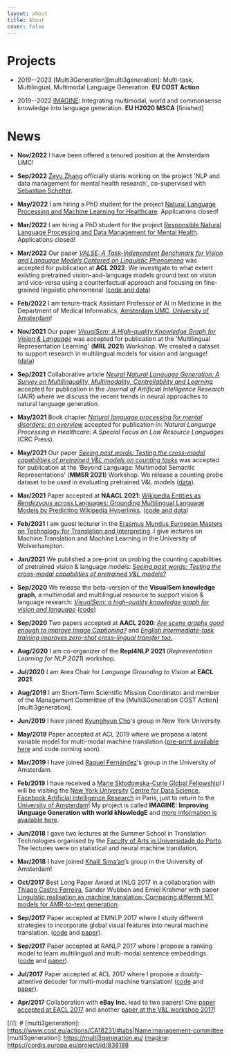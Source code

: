 ```yaml
---
layout: about
title: About
cover: false
---
```


<!--author-->

# Projects

* 2019--2023 [Multi3Generation][multi3generation]: Multi-task, Multilingual, Multimodal Language Generation. **EU COST Action**

* 2019--2022 [IMAGINE][imagine]: Integrating multimodal, world and commonsense knowledge into language generation. **EU H2020 MSCA** [finished]

# News

* **Nov/2022** I have been offered a tenured position at the Amsterdam UMC!

* **Sep/2022** [Zeyu Zhang](https://www.linkedin.com/in/zeyu-zhang-8b2416204/) officially starts working on the project 'NLP and data management for mental health research', co-supervised with [Sebastian Schelter](https://ssc.io).

* **May/2022** I am hiring a PhD student for the project [Natural Language Processing and Machine Learning for Healthcare](https://werkenbij.amsterdamumc.org/en/vacatures/research/phd-natural-language-processing-and-machine-learning-for-healthcare). Applications closed!

* **Mar/2022** I am hiring a PhD student for the project [Responsible Natural Language Processing and Data Management for Mental Health](https://vacatures.uva.nl/UvA/job/PhD-Position-in-Responsible-Natural-Language-Processing-and-Data-Management-for-Mental-Health/742588302/). Applications closed! 

* **Mar/2022** Our paper [*VALSE: A Task-Independent Benchmark for Vision and Language Models Centered on Linguistic Phenomena*](https://arxiv.org/abs/2112.07566) was accepted for publication at **ACL 2022**. We investigate to what extent existing pretrained vision-and-language models ground text on vision and vice-versa using a counterfactual approach and focusing on fine-grained linguistic phenomena! ([code and data](https://github.com/Heidelberg-NLP/VALSE))

* **Feb/2022** I am tenure-track Assistant Professor of AI in Medicine in the Department of Medical Informatics, [Amsterdam UMC, University of Amsterdam][amc]!

* **Nov/2021** Our paper [*VisualSem: A High-quality Knowledge Graph for Vision & Language*](https://aclanthology.org/2021.mrl-1.13.pdf) was accepted for publication at the 'Multilingual Representation Learning' (**MRL 2021**) Workshop. We created a dataset to support research in multilingual models for vision and language! ([data](https://github.com/iacercalixto/visualsem))

* **Sep/2021** Collaborative article [*Neural Natural Language Generation: A Survey on Multilinguality, Multimodality, Controllability and Learning*](https://dl.acm.org/doi/10.1613/jair.1.12918) accepted for publication in the *Journal of Artificial Intelligence Research* (JAIR) where we discuss the recent trends in neural approaches to natural language generation.

* **May/2021** Book chapter [*Natural language processing for mental disorders: an overview*](https://www.taylorfrancis.com/chapters/edit/10.1201/9781003138013-3/natural-language-processing-mental-disorders-overview-iacer-calixto-victoria-yaneva-raphael-moura-cardoso) accepted for publication in: *Natural Language Processing in Healthcare: A Special Focus on Low Resource Languages* (CRC Press).

* **May/2021** Our paper [*Seeing past words: Testing the cross-modal capabilities of pretrained V&L models on counting tasks*](https://iwcs2021.github.io/proceedings/mmsr/pdf/2021.mmsr-1.4.pdf) was accepted for publication at the 'Beyond Language: Multimodal Semantic Representations' (**MMSR 2021**) Workshop. We release a counting probe dataset to be used in evaluating pretrained V&L models ([data](https://github.com/Heidelberg-NLP/counting-probe)).

* **Mar/2021** Paper accepted at **NAACL 2021**: [Wikipedia Entities as *Rendezvous* across Languages: Grounding Multilingual Language Models by Predicting Wikipedia Hyperlinks](https://aclanthology.org/2021.naacl-main.286/). ([code and data](https://github.com/iacercalixto/wiki_crosslingual/))

* **Feb/2021** I am guest lecturer in the [Erasmus Mundus European Masters on Technology for Translation and Interpreting](https://em-tti.eu/). I give lectures on Machine Translation and Machine Learning in the University of Wolverhampton.

* **Jan/2021** We published a pre-print on probing the counting capabilities of pretrained vision & language models: [*Seeing past words: Testing the cross-modal capabilities of pretrained V&L models?*](https://arxiv.org/abs/2012.12352)

* **Sep/2020** We release the beta-version of the **VisualSem knowledge graph**, a multimodal and multilingual resource to support vision & language research: [*VisualSem: a high-quality knowledge graph for vision and language*](https://arxiv.org/abs/2008.09150) ([code](https://github.com/iacercalixto/visualsem))

* **Sep/2020** Two papers accepted at **AACL 2020**: [*Are scene graphs good enough to improve Image Captioning?*](https://www.aclweb.org/anthology/2020.aacl-main.50/) and [*English intermediate-task training improves zero-shot cross-lingual transfer too.*](https://www.aclweb.org/anthology/2020.aacl-main.56/)

* **Aug/2020** I am co-organizer of the **Repl4NLP 2021** (*Representation Learning for NLP 2021*) workshop.

* **Jul/2020** I am Area Chair for *Language Grounding to Vision* at **EACL 2021**.

* **Aug/2019** I am Short-Term Scientific Mission Coordinator and member of the Management Committee of the [Multi3Generation COST Action][multi3generation].

* **Jun/2019** I have joined [Kyunghyun Cho][cho]'s group in New York University.

* **May/2019** Paper accepted at ACL 2019 where we propose a latent variable model
for multi-modal machine translation ([pre-print available here][acl2019_preprint] and code coming soon).

* **Mar/2019** I have joined [Raquel Fernández][raquel]'s group in the University of Amsterdam.

* **Feb/2019** I have received a [Marie Skłodowska-Curie Global Fellowship][msca]!
I will be visiting the [New York University][nyu] [Centre for Data Science][nyu_cds],
[Facebook Artificial Intelligence Research][fair] in Paris,
just to return to the [University of Amsterdam][uva]!
My project is called **IMAGINE: Improving lAnguage Generation wIth world kNowledgE** and [more information is available here][imagine].

* **Jun/2018** I gave two lectures at the Summer School in Translation Technologies
organised by the [Faculty of Arts in Universidade do Porto][flup].
The lectures were on statistical and neural machine translation.

* **Mar/2018** I have joined [Khalil Sima’an][khalil]’s group in the University of Amsterdam!

* **Oct/2017** Best Long Paper Award at INLG 2017 in a collaboration with
[Thiago Castro Ferreira][thiago], Sander Wubben and Emiel Krahmer with paper
[Linguistic realisation as machine translation: Comparing different MT models for AMR-to-text generation][best_paper_award].

* **Sep/2017** Paper accepted at EMNLP 2017 where I study different strategies to
incorporate global visual features into neural machine translation.
([code][multimodal_nmt_git] and [paper][emnlp2017]).

* **Sep/2017** Paper accepted at RANLP 2017 where I propose a ranking model to
learn multilingual and multi-modal sentence embeddings.
([code][mlmme_git] and [paper][ranlp2017]).

* **Jul/2017** Paper accepted at ACL 2017 where I propose
a doubly-attentive decoder for multi-modal machine translation!
([code][multimodal_nmt_git] and [paper][acl2017]).

* **Apr/2017** Collaboration with **eBay Inc.** lead to two papers!
One [paper accepted at EACL 2017][eacl2017] and another [paper at the V&L workshop 2017][vl2017]!

[amc]: https://www.amc.nl/web/home.htm
[uva]: http://www.uva.nl/en
[illc]: https://www.illc.uva.nl/
[fnwi]: http://www.uva.nl/en/faculty/faculty-of-science/faculty-of-science.html
[raquel]: https://staff.science.uva.nl/r.fernandezrovira/
[cho]: http://www.kyunghyuncho.me/
[dmg]: https://staff.science.uva.nl/r.fernandezrovira/dialogue-group.php
[msca]: http://www.uva.nl/en/content/news/news/2019/02/nine-researchers-to-conduct-research-at-uva-with-marie-curie-fellowship.html
[nyu]: http://www.nyu.edu/
[nyu_cds]: https://cds.nyu.edu/
[fair]: https://research.fb.com/
[imagine]: /imagine/
[flup]: https://sigarra.up.pt/flup/en/web_page.inicial
[khalil]: https://staff.fnwi.uva.nl/k.simaan/
[thiago]: https://research.tilburguniversity.edu/en/persons/thiago-castro-ferreira
[best_paper_award]: https://eventos.citius.usc.es/inlg2017/resources/final/21/21_Paper.pdf
[emnlp2017]: https://arxiv.org/pdf/1701.06521
[ranlp2017]: https://www.acl-bg.org/proceedings/2017/RANLP%202017/pdf/RANLP020.pdf
[acl2017]: https://aclweb.org/anthology/P17-1175
[acl2019_preprint]: https://arxiv.org/abs/1811.00357
[eacl2017]: https://aclweb.org/anthology/E/E17/E17-2101.pdf
[vl2017]: http://aclweb.org/anthology/W/W17/W17-2004.pdf
[multimodal_nmt_git]: https://github.com/iacercalixto/MultimodalNMT
[mlmme_git]: https://github.com/iacercalixto/multilingual-multimodal-embedding
[//]: # [multi3generation]: https://www.cost.eu/actions/CA18231/#tabs|Name:management-committee
[multi3generation]: https://multi3generation.eu/
[imagine]: https://cordis.europa.eu/project/id/838188

